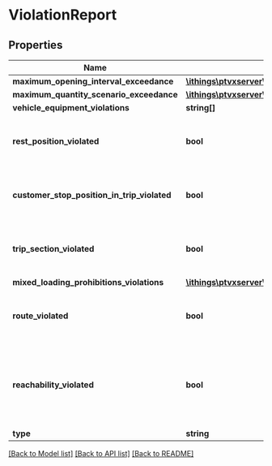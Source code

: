 # ViolationReport

## Properties
Name | Type | Description | Notes
------------ | ------------- | ------------- | -------------
**maximum_opening_interval_exceedance** | [**\ithings\ptvxserver\model\Duration**](Duration.md) |  | [optional] 
**maximum_quantity_scenario_exceedance** | [**\ithings\ptvxserver\model\TransportQuantityUnit[]**](TransportQuantityUnit.md) |  | [optional] 
**vehicle_equipment_violations** | **string[]** |  | [optional] 
**rest_position_violated** | **bool** | Indicates if any daily rest is scheduled at an unexpected position according to possible rest positions that can for example be defined by multi day drivers&#x27; working hours. | [optional] 
**customer_stop_position_in_trip_violated** | **bool** | Indicates if any service is scheduled at an unexpected position according to the position in trip. Corresponds to tour events with violation type CUSTOMER\\_STOP\\_POSITION\\_IN\\_TRIP. | [optional] 
**trip_section_violated** | **bool** | Indicates if any service is scheduled at an unexpected position according to the trip section number. Corresponds to tour events with violation type TRIP\\_SECTION. | [optional] 
**mixed_loading_prohibitions_violations** | [**\ithings\ptvxserver\model\MixedLoadingProhibition[]**](MixedLoadingProhibition.md) |  | [optional] 
**route_violated** | **bool** | Indicates if at least one of the routes between two locations is violated. This violation does not occur if ignore route violations is set to true. Corresponds to tour events with violation type ROUTE. | [optional] 
**reachability_violated** | **bool** | Indicates if at least one of the routes between two locations was calculated by direct distance instead of the road network. This violation does not occur if ignore reachability violations is set to false and if distance mode is not set to direct distance. Corresponds to tour events with violation type REACHABILITY. | [optional] 
**type** | **string** |  | 

[[Back to Model list]](../../README.md#documentation-for-models) [[Back to API list]](../../README.md#documentation-for-api-endpoints) [[Back to README]](../../README.md)

